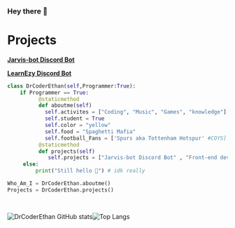 ### Hey there 👋

<!--
**DrCoderEthan/DrcoderEthan** is a ✨ _special_ ✨ repository because its `README.md` (this file) appears on your GitHub profile.
-->
# Projects

**[Jarvis-bot Discord Bot](https://top.gg/bot/787957517099073536)**

**[LearnEzy Discord Bot](https://github.com/DrCoderEthan/LearnEzy)**


```py
class DrCoderEthan(self,Programmer:True):
    if Programmer == True:
          @staticmethod
          def aboutme(self)
            self.activites = ["Coding", "Music", "Games", "knowledge"]
            self.student = True
            self.color = "yellow"
            self.food = "Spaghetti Mafia"
            self.football_Fans = ['Spurs aka Tottenham Hotspur' #COYS]
          @staticmethod
          def projects(self)
             self.projects = ["Jarvis-bot Discord Bot" , "Front-end developments", "Game Devlopment(UNITY)"]
     else:
         print("Still hello 👋") # idk really

Who_Am_I = DrCoderEthan.aboutme()
Projects = DrCoderEthan.projects()
    
    

```

![DrCoderEthan GitHub stats](https://github-readme-stats.vercel.app/api?username=DrCoderEthan&show_icons=true&theme=gruvbox)![Top Langs](https://github-readme-stats.vercel.app/api/top-langs/?username=DrCoderEthan&theme=gruvbox)
